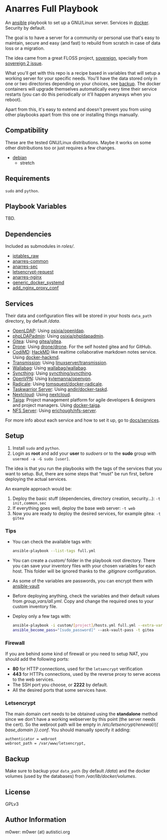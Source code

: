 # Anarres Full Playbook

An [ansible](https://github.com/ansible) playbook to set up a GNU/Linux server.
Services in [docker](https://www.docker.com/). Security by default.

The goal is to have a server for a community or personal use that's easy to
maintain, secure and easy (and fast) to rebuild from scratch in case of data
loss or a migration.

The idea came from a great FLOSS project,
[sovereign](https://github.com/sovereign/sovereign), specially from [sovereign
2 issue](https://github.com/sovereign/sovereign/issues/667).

What you'll get with this repo is a recipe based in variables that will setup a
working server for your specific needs. You'll have the data stored only in one
or two directories depending on your choices, see [backup](#backup). The
docker containers will upgrade themselves automatically every time their
service restarts (you can do this periodically or it'll happen anyways when you
reboot).

Apart from this, it's easy to extend and doesn't prevent you from using other
playbooks apart from this one or installing things manually.

## Compatibility

These are the tested GNU/Linux distributions. Maybe it works on some other
distributions too or just requires a few changes.

* [debian](https://www.debian.org/)
  * stretch

## Requirements

`sudo` and `python`.

## Playbook Variables

TBD.

## Dependencies

Included as submodules in *roles/*.

* [iptables_raw](https://github.com/Nordeus/ansible_iptables_raw)
* [anarres-common](https://github.com/anarres-org/anarres-common)
* [anarres-sec](https://github.com/anarres-org/anarres-sec)
* [letsencrypt-request](https://github.com/anarres-org/letsencrypt-request)
* [anarres-nginx](https://github.com/anarres-org/anarres-nginx)
* [generic_docker_systemd](https://github.com/anarres-org/generic_docker_systemd)
* [add_nginx_proxy_conf](https://github.com/anarres-org/add_nginx_proxy_conf)

## Services

Their data and configuration files will be stored in your hosts `data_path`
directory, by default */data*.

* [OpenLDAP](http://www.openldap.org/): Using
   [osixia/openldap](https://github.com/osixia/docker-openldap).
* [phpLDAPadmin](http://phpldapadmin.sourceforge.net/):
   Using
   [osixia/phpldapadmin](https://github.com/osixia/docker-phpLDAPadmin).
* [Gitea](https://docs.gitea.io/): Using
  [gitea/gitea](https://github.com/go-gitea/gitea).
* [Drone](https://drone.io/): Using
  [drone/drone](https://github.com/drone/drone). For the self hosted gitea and
  for GitHub.
* [CodiMD](https://github.com/hackmdio/codimd): [HackMD](https://hackmd.io/)
  like realtime collaborative markdown notes service. Using
  [docker-hackmd](https://github.com/hackmdio/docker-hackmd).
* [Transmission](https://transmissionbt.com/): Using
  [linuxserver/transmission](https://github.com/linuxserver/docker-transmission).
* [Wallabag](https://wallabag.org/): Using
  [wallabag/wallabag](https://github.com/wallabag/docker).
* [Syncthing](https://syncthing.net/): Using
  [syncthing/syncthing](https://github.com/syncthing/syncthing).
* [OpenVPN](https://openvpn.net/): Using
  [kylemanna/openvpn](https://github.com/kylemanna/docker-openvpn).
* [Radicale](https://radicale.org/): Using
  [tomsquest/docker-radicale](https://github.com/tomsquest/docker-radicale).
* [Taskwarrior Server](https://taskwarrior.org/): Using
  [andir/docker-taskd](https://github.com/andir/docker-taskd).
* [Nextcloud](https://nextcloud.com/): Using
  [nextcloud](https://github.com/nextcloud/docker).
* [Taiga](https://taiga.io/): Project management platform for agile developers
   & designers and project managers. Using
  [docker-taiga](https://github.com/m0wer/docker-taiga).
* [NFS Server](https://sourceforge.net/projects/nfs/): Using
  [erichough/nfs-server](https://github.com/ehough/docker-nfs-server).

For more info about each service and how to set it up, go to
[docs/services](docs/services).

## Setup

1. Install `sudo` and `python`.
1. Login as **root** and add your **user** to *sudoers* or to the **sudo**
   group with `usermod -a -G sudo [user]`.

The idea is that you run the playbooks with the tags of the services that you
want to setup. But, there are some steps that "must" be run first, before
deploying the actual services.

An example approach would be:

1. Deploy the basic stuff (dependencies, directory creation, security...):
   `-t init,common,sec`
1. If everything goes well, deploy the base web server: `-t web`
1. Now you are ready to deploy the desired services, for example gitea: `-t
   gitea`

### Tips

* You can check the available tags with:

   ```bash
   ansible-playbook --list-tags full.yml
   ```

* You can create a *custom/* folder in the playbook root directory. There you
  can save your inventory files with your chosen variables for each host. This
  folder will be ignored thanks to the *.gitignore* configuration.
* As some of the variables are passwords, you can encrypt them with
  [ansible-vault](https://docs.ansible.com/ansible/latest/user_guide/vault.html)
* Before deploying anything, check the variables and their default values from
  *group_vars/all.yml*. Copy and change the required ones to your custom
  inventory file.
* Deploy only a few tags with:

   ```bash
   ansible-playbook -i custom/[project]/hosts.yml full.yml --extra-vars
   ansible_become_pass="[sudo_password]" --ask-vault-pass -t gitea
   ```

### Firewall

If you are behind some kind of firewall or you need to setup NAT, you should
add the following ports:

* **80** for HTTP connections, used for the `letsencrypt` verification
* **443** for HTTPs connections, used by the reverse proxy to serve access to
  the web services.
* The SSH port you choose, or **2222** by default.
* All the desired ports that some services have.

### Letsencrypt

The main domain cert needs to be obtained using the **standalone** method since
we don't have a working webserver by this point (the server needs the cert). So
the webroot path will be empty in */etc/letsencrypt/renewal/{{ base_domain
}}.conf*. You should manually specify it adding:

```
authenticator = webroot
webroot_path = /var/www/letsencrypt,
```

## Backup

Make sure to backup your `data_path` (by default */data*) and the docker
volumes (used by the databases) from */var/lib/docker/volumes*.

## License

GPLv3

## Author Information

m0wer: m0wer (at) autistici.org
